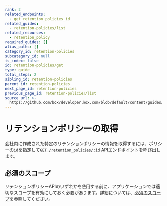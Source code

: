 ```yaml
---
rank: 2
related_endpoints:
  - get_retention_policies_id
related_guides:
  - retention-policies/list
related_resources:
  - retention_policy
required_guides: []
alias_paths: []
category_id: retention-policies
subcategory_id: null
is_index: false
id: retention-policies/get
type: guide
total_steps: 2
sibling_id: retention-policies
parent_id: retention-policies
next_page_id: retention-policies
previous_page_id: retention-policies/list
source_url: >-
  https://github.com/box/developer.box.com/blob/default/content/guides/retention-policies/get.md
---
```

# リテンションポリシーの取得

会社内に作成された特定のリテンションポリシーの情報を取得するには、ポリシーの`id`を指定して[`GET /retention_policies/:id`][retention] APIエンドポイントを呼び出します。

<Samples id="get_retention_policies_id">

</Samples>

## 必須のスコープ

リテンションポリシーAPIのいずれかを使用する前に、アプリケーションでは適切なスコープを有効にしておく必要があります。詳細については、[必須のスコープ][scopes]を参照してください。

[retention]: e://get_retention_policies_id

[scopes]: g://retention-policies#required-scopes
